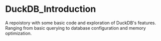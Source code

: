# DuckDB_Introduction
A repoistory with some basic code and exploration of DuckDB's features. Ranging from basic querying to database configuration and memory optimization.
